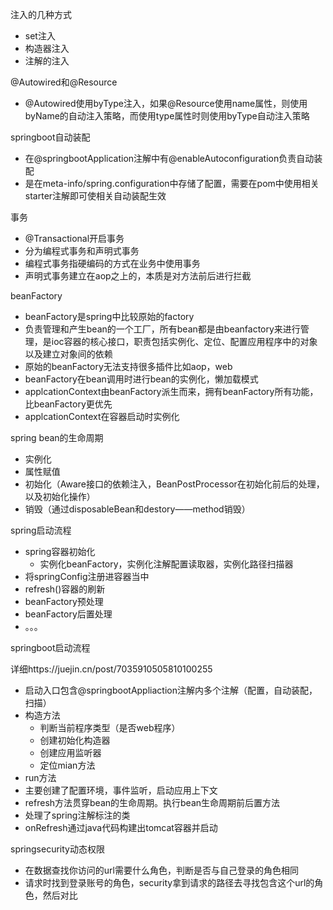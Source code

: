 注入的几种方式
- set注入
- 构造器注入
- 注解的注入

@Autowired和@Resource
- @Autowired使用byType注入，如果@Resource使用name属性，则使用byName的自动注入策略，而使用type属性时则使用byType自动注入策略

springboot自动装配
  - 在@springbootApplication注解中有@enableAutoconfiguration负责自动装配
  - 是在meta-info/spring.configuration中存储了配置，需要在pom中使用相关starter注解即可使相关自动装配生效
  
事务
- @Transactional开启事务
- 分为编程式事务和声明式事务
- 编程式事务指硬编码的方式在业务中使用事务
- 声明式事务建立在aop之上的，本质是对方法前后进行拦截

beanFactory
- beanFactory是spring中比较原始的factory
- 负责管理和产生bean的一个工厂，所有bean都是由beanfactory来进行管理，是ioc容器的核心接口，职责包括实例化、定位、配置应用程序中的对象以及建立对象间的依赖
- 原始的beanFactory无法支持很多插件比如aop，web
- beanFactory在bean调用时进行bean的实例化，懒加载模式
- applcationContext由beanFactory派生而来，拥有beanFactory所有功能，比beanFactory更优先
- applcationContext在容器启动时实例化

spring bean的生命周期
- 实例化
- 属性赋值
- 初始化（Aware接口的依赖注入，BeanPostProcessor在初始化前后的处理，以及初始化操作）
- 销毁（通过disposableBean和destory——method销毁）

spring启动流程
- spring容器初始化
  - 实例化beanFactory，实例化注解配置读取器，实例化路径扫描器 
- 将springConfig注册进容器当中
- refresh()容器的刷新
- beanFactory预处理
- beanFactory后置处理
- 。。。

springboot启动流程

详细https://juejin.cn/post/7035910505810100255
- 启动入口包含@springbootAppliaction注解内多个注解（配置，自动装配，扫描）
- 构造方法
  - 判断当前程序类型（是否web程序）
  - 创建初始化构造器
  - 创建应用监听器
  - 定位mian方法
 - run方法
  - 主要创建了配置环境，事件监听，启动应用上下文
  - refresh方法贯穿bean的生命周期。执行bean生命周期前后置方法
  - 处理了spring注解标注的类
  - onRefresh通过java代码构建出tomcat容器并启动

springsecurity动态权限
- 在数据查找你访问的url需要什么角色，判断是否与自己登录的角色相同
- 请求时找到登录账号的角色，security拿到请求的路径去寻找包含这个url的角色，然后对比

